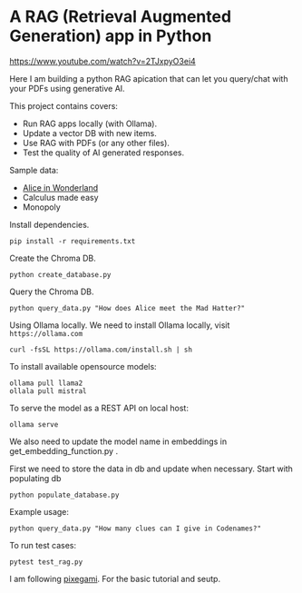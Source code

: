 # A RAG (Retrieval Augmented Generation) app in Python 

https://www.youtube.com/watch?v=2TJxpyO3ei4


Here I am building a python RAG apication that can let you query/chat with your PDFs using generative AI.

This project contains covers:
* Run RAG apps locally (with Ollama).
* Update a vector DB with new items. 
* Use RAG with PDFs (or any other files).
* Test the quality of AI generated responses.


Sample data:
* [Alice in Wonderland](https://raw.githubusercontent.com/pixegami/langchain-rag-tutorial/main/data/books/alice_in_wonderland.md)
* Calculus made easy
* Monopoly


Install dependencies.
```
pip install -r requirements.txt
```
Create the Chroma DB.
```
python create_database.py
```
Query the Chroma DB.
```
python query_data.py "How does Alice meet the Mad Hatter?"
```

Using Ollama locally. We need to install Ollama locally, visit `https://ollama.com`
```
curl -fsSL https://ollama.com/install.sh | sh
```
To install available opensource models:
```
ollama pull llama2
ollala pull mistral
```
To serve the model as a REST API on local host:
```
ollama serve
```
We also need to update the model name in embeddings in get_embedding_function.py .

First we need to store the data in db and update when necessary. Start with populating db
```
python populate_database.py
```

Example usage:
```
python query_data.py "How many clues can I give in Codenames?"
```
To run test cases:
```
pytest test_rag.py 
```

I am following [pixegami](https://www.youtube.com/@pixegami). For the basic tutorial and seutp.